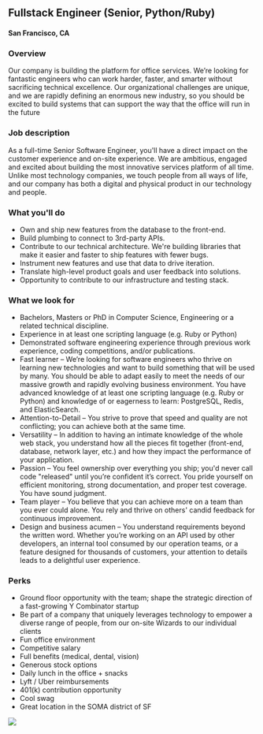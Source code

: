 ## Fullstack Engineer (Senior, Python/Ruby)
#### San Francisco, CA

### Overview
Our company is building the platform for office services. We’re looking for fantastic engineers who can work harder, faster, and smarter without sacrificing technical excellence. Our organizational challenges are unique, and we are rapidly defining an enormous new industry, so you should be excited to build systems that can support the way that the office will run in the future

### Job description
As a full-time Senior Software Engineer, you'll have a direct impact on the customer experience and on-site experience. We are ambitious, engaged and excited about building the most innovative services platform of all time. Unlike most technology companies, we touch people from all ways of life, and our company has both a digital and physical product in our technology and people.

### What you'll do
+ Own and ship new features from the database to the front-end.
+ Build plumbing to connect to 3rd-party APIs.
+ Contribute to our technical architecture.  We're building libraries that make it easier and faster to ship features with fewer bugs.
+ Instrument new features and use that data to drive iteration.
+ Translate high-level product goals and user feedback into solutions.
+ Opportunity to contribute to our infrastructure and testing stack.

### What we look for
+ Bachelors, Masters or PhD in Computer Science, Engineering or a related technical discipline.
+ Experience in at least one scripting language (e.g. Ruby or Python) 
+ Demonstrated software engineering experience through previous work experience, coding competitions, and/or publications.
+ Fast learner – We’re looking for software engineers who thrive on learning new technologies and want to build something that will be used by many. You should be able to adapt easily to meet the needs of our massive growth and rapidly evolving business environment. You have advanced knowledge of at least one scripting language (e.g. Ruby or Python) and knowledge of or eagerness to learn: PostgreSQL, Redis, and ElasticSearch.
+ Attention-to-Detail – You strive to prove that speed and quality are not conflicting; you can achieve both at the same time.
+ Versatility – In addition to having an intimate knowledge of the whole web stack, you understand how all the pieces fit together (front-end, database, network layer, etc.) and how they impact the performance of your application.
+ Passion – You feel ownership over everything you ship; you'd never call code "released" until you’re confident it’s correct. You pride yourself on efficient monitoring, strong documentation, and proper test coverage. You have sound judgment.
+ Team player – You believe that you can achieve more on a team than you ever could alone. You rely and thrive on others' candid feedback for continuous improvement.
+ Design and business acumen – You understand requirements beyond the written word. Whether you’re working on an API used by other developers, an internal tool consumed by our operation teams, or a feature designed for thousands of customers, your attention to details leads to a delightful user experience.

### Perks
+ Ground floor opportunity with the team; shape the strategic direction of a fast-growing Y Combinator startup 
+ Be part of a company that uniquely leverages technology to empower a diverse range of people, from our on-site Wizards to our individual clients 
+ Fun office environment 
+ Competitive salary 
+ Full benefits (medical, dental, vision) 
+ Generous stock options 
+ Daily lunch in the office + snacks 
+ Lyft / Uber reimbursements 
+ 401(k) contribution opportunity 
+ Cool swag 
+ Great location in the SOMA district of SF


[<img src='https://dabuttonfactory.com/button.png?t=Apply&f=Calibri-Bold&ts=24&tc=fff&tshs=1&tshc=000&hp=20&vp=8&c=5&bgt=gradient&bgc=3d85c6&ebgc=073763'>](https://letsrockit.co/users/auth/github?job_id=rwrlbg-fullstack-engineer-senior-ruby-python)
